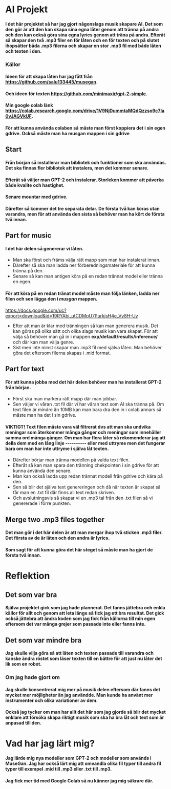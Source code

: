 # AI Projekt

#### I det här projektet så har jag gjort någonslags musik skapare AI. Det som den gör är att den kan skapa sina egna låter genom att tränna på andra och den kan också göra sina egna lyrics genom att träna på andra. Efteråt så skapar den två .mp3 filer en för låten och en för texten och på slutet ihopsätter båda .mp3 filerna och skapar en stor .mp3 fil med både låten och texten i den.

### Källor

#### Ideen för att skapa låten har jag fått från https://github.com/salu133445/musegan.
#### Och ideen för texten https://github.com/minimaxir/gpt-2-simple.

#### Min google colab länk https://colab.research.google.com/drive/1V9NjDummtaMQdQzzso9c7Ia0vJAGVkUF.
#### För att kunna använda colaben så måste man först koppiera det i sin egen gdrive. Också måste man ha __musgan__ mappen i sin gdrive

## Start

#### Från början så installerar man bibliotek och funktioner som ska användas. Det ska finnas fler bibliotek att instalera, men det kommer senare.
#### Efteråt så väljer man GPT-2 och instalerar. Storleken kommer att påverka både kvalite och hastighet.
#### Senare mountar med gdrive.

#### Därefter så kommer det tre separata delar. De första två kan köras utan varandra, men för att använda den sista så behöver man ha kört de första två innan.

## Part for music

#### I det här delen så genererar vi låten. 
* Man ska först och främs välja rätt mapp som man har instalerat innan.
* Därefter så ska man ladda ner förberedningsmateriale för att kunna tränna på den.
* Senare så kan man antigen köra på en redan trännat model eller tränna en egen.
#### För att köra på en redan tränat model måste man följa länken, ladda ner filen och sen lägga den i _musgan_ mappen.
https://docs.google.com/uc?export=download&id=19RYAbj_utCDMpU7PurkjsH4e_Vy8H-Uy
* Efter att man är klar med tränningen så kan man generera musik. Det kan göras på olika sätt och olika slags musik kan vara skapat. För att välja så behöver man gå in i mappen __exp/default/results/inference/__ och där kan man välja genre.
* Sist men inte minst skapar man .mp3 fil med själva låten. Man behöver göra det eftersom filerna skapas i .mid format.

## Part for text

#### För att kunna jobba med det här delen behöver man ha installerat GPT-2 från början.
* Först ska man markera rätt mapp där man jobbar.
* Sen väljer vi våran .txt fil där vi har våran text som AI ska tränna på. Om text filen är mindre än 10MB kan man bara dra den in i colab annars så måste man ha det i sin gdrive.
#### VIKTIGT! Text filen måste vara väl filtrerat dvs att man ska undvika meningar som återkommer många gånger och meningar som innehåller samma ord många gånger. Om man har flera låter så rekomenderar jag att della dem med en lång linje ---------- eller med uttryme men det fungerar bara om man har inte uttryme i själva låt texten.
* Därefter börjar man tränna modellen på valda text filen.
* Efteråt så kan man spara den tränning chekpointen i sin gdrive för att kunna använda den senare.
* Man kan också ladda upp redan trännat modell från gdrive och kära på den.
* Sen så blir det själva text genereringen och då när texten är skapat så får man en .txt fil där finns all text redan skriven.
* Och avslutningsvis så skapar vi en .mp3 tal från den .txt filen så vi genererade i förre punkten.

## Merge two .mp3 files together

#### Det man gör i det här delen är att man mergar ihop två sticken .mp3 filer. Det första av de är låten och den andra är lyrics.
#### Som sagt för att kunna göra det här steget så måste man ha gjort de första två innan.

# Reflektion 

## Det som var bra

#### Själva projektet gick som jag hade plannerat. Det fanns jättebra och enkla källor för allt och genom att leta länge så fick jag ett bra resultat. Det gick också jättebra att ändra koden som jag fick från källorna till min egen eftersom det var många grejer som passade inte eller fanns inte.

## Det som var mindre bra

#### Jag skulle vilja göra så att låten och texten passade till varandra och kanske ändra röstet som läser texten till en bättre för att just nu låter det lik som en robot.

### Om jag hade gjort om

#### Jag skulle konsentrerat mig mer på musik delen eftersom där fanns det mycket mer möjligheter än jag användde. Man kunde ha använt mer instrumenter och olika variationer av dem. 
#### Också jag tycker om man har allt det här som jag gjorde så blir det mycket enklare att försöka skapa riktigt musik som ska ha bra låt och text som är anpasad till den. 

# Vad har jag lärt mig?

#### Jag lärde mig nya modeller som GPT-2 och modeller som används i MuseGan. Jag har också lärt mig att omvandla olika fil typer till andra fil typer till exempel .mid till .mp3 eller .txt till .mp3.
#### Jag fick mer tid med Google Colab så nu känner jag mig säkrare där.
